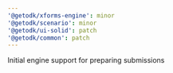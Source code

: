 ```yaml
---
'@getodk/xforms-engine': minor
'@getodk/scenario': minor
'@getodk/ui-solid': patch
'@getodk/common': patch
---
```


Initial engine support for preparing submissions
